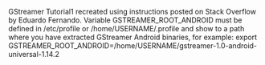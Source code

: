 GStreamer Tutorial1 recreated using instructions posted on Stack Overflow by Eduardo Fernando.
Variable GSTREAMER_ROOT_ANDROID must be defined in /etc/profile or /home/USERNAME/.profile and show to a path where you have extracted GStreamer Android binaries, for example:
export GSTREAMER_ROOT_ANDROID=/home/USERNAME/gstreamer-1.0-android-universal-1.14.2
